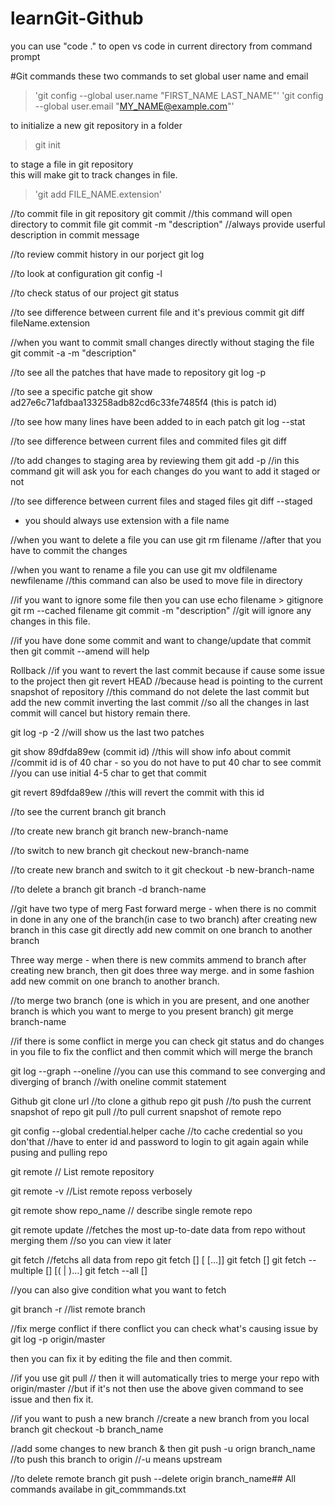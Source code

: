 # learnGit-Github
you can use "code ." to open vs code in current directory from command prompt

#Git commands
these two commands to set global user name and email
> 'git config --global user.name "FIRST_NAME LAST_NAME"'
> 'git config --global user.email "MY_NAME@example.com"'

to initialize a new git repository in a folder
> git init

to stage a file in git repository\
this will make git to track changes in file.
> 'git add FILE_NAME.extension'

//to commit file in git repository
git commit  //this command will open directory to commit file
git commit -m "description" 
//always provide userful description in commit message

//to review commit history in our porject
git log

//to look at configuration 
git config -l

//to check status of our project
git status

//to see difference between current file and it's previous commit
git diff fileName.extension

//when you want to commit small changes directly without staging the file
git commit -a -m "description"

//to see all the patches that have made to repository
git log -p

//to see a specific patche
git show ad27e6c71afdbaa133258adb82cd6c33fe7485f4 (this is patch id)

//to see how many lines have been added to in each patch
git log --stat

//to see difference between current files and commited files
git diff

//to add changes to staging area by reviewing them
git add -p
//in this command git will ask you for each changes do you want to add it staged or not

//to see difference between current files and staged files
git diff --staged

* you should always use extension with a file name

//when you want to delete a file you can use
git rm filename //after that you have to commit the changes

//when you want to rename a file you can use
git mv oldfilename newfilename
//this command can also be used to move file in directory

//if you want to ignore some file then you can use
echo filename > gitignore
git rm --cached filename
git commit -m "description"
//git will ignore any changes in this file.

//if you have done some commit and want to change/update that commit then
git commit --amend will help

Rollback
//if you want to revert the last commit because if cause some issue to the project then
git revert HEAD  //because head is pointing to the current snapshot of repository
//this command do not delete the last commit but add the new commit inverting the last commit
//so all the changes in last commit will cancel but history remain there.

git log -p -2 //will show us the last two patches

git show 89dfda89ew (commit id)
//this will show info about commit
//commit id is of 40 char - so you do not have to put 40 char to see commit
//you can use initial 4-5 char to get that commit

git revert 89dfda89ew
//this will revert the commit with this id



//to see the current branch
git branch

//to create new branch
git branch new-branch-name

//to switch to new branch
git checkout new-branch-name

//to create new branch and switch to it
git checkout -b new-branch-name


//to delete a branch
git branch -d branch-name

//git have two type of merg
Fast forward merge -  when there is no commit in done in any one of the branch(in case to two branch) after creating new branch
    in this case git directly add new commit on one branch to another branch

Three way merge - when there is new commits ammend to branch after creating new branch, then git does three way merge.
and in some fashion add new commit on one branch to another branch.

//to merge two branch (one is which in you are present, and one another branch is which you want to merge to you present branch)
git merge branch-name

//if there is some conflict in merge you can check git status
and do changes in you file to fix the conflict and then commit
which will merge the branch

git log --graph --oneline
//you can use this command to see converging and diverging of branch
//with oneline commit statement

Github
git clone url //to clone a github repo
git push //to push the current snapshot of repo
git pull //to pull current snapshot of remote repo

git config --global credential.helper cache //to cache credential so you don'that
//have to enter id and password to login to git again again while pusing and pulling repo


git remote // List remote repository

git remote -v  //List remote reposs  verbosely

git remote show repo_name // describe single remote repo

git remote update //fetches the most up-to-date data from repo without merging them
//so you can view it later

git fetch //fetchs all data from repo
git fetch [<options>] [<repository> [<refspec>…​]]
git fetch [<options>] <group>
git fetch --multiple [<options>] [(<repository> | <group>)…​]
git fetch --all [<options>]

//you can also give condition what you want to fetch

git branch -r //list remote branch


//fix merge conflict
if there conflict you can check what's causing issue by 
git log -p origin/master

then you can fix it by editing the file and then commit.

//if you use
git pull // then it will automatically tries to merge your repo with origin/master
//but if it's not then use the above given command to see issue and then fix it.

//if you want to push a new branch
//create a new branch from you local branch
git checkout -b branch_name

//add some changes to new branch & then
git push -u orign branch_name //to push this branch to origin 
//-u means upstream

//to delete remote branch
git push --delete origin branch_name## All commands availabe in git_commmands.txt

